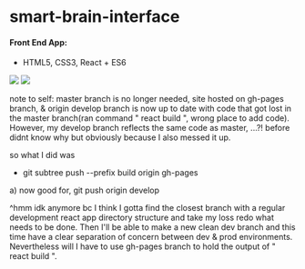 # smart-brain-interface
#### Front End App:
- HTML5, CSS3, React + ES6

<img src="https://github.com/rmar72/smart-brain-interface/blob/master/static/media/sb1.PNG" />

<img src="https://github.com/rmar72/smart-brain-interface/blob/master/static/media/sb2.PNG" />

note to self: master branch is no longer needed, site hosted on gh-pages branch, & origin develop branch is now up to date with code that got lost in the master branch(ran command " react build ", wrong place to add code). However, my develop branch reflects the same code as master, ...?! before didnt know why but obviously because I also messed it up.

so what I did was 
 - git subtree push --prefix build origin gh-pages

a) now good for, git push origin develop

^hmm idk anymore bc I think I gotta find the closest branch with a regular development react app directory structure and take my loss redo what needs to be done. Then I'll be able to make a new clean dev branch and this time have a clear separation of concern between dev & prod environments. Nevertheless will I have to use gh-pages branch to hold the output of " react build ".
